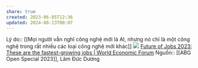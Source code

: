 ```yaml
---
share: true
created: 2023-06-05T12:36
updated: 2024-08-13T00:07
---
```

Lý do:: [[Mọi người vẫn nghĩ công nghệ mới là AI, nhưng nó chỉ là một công nghệ trong rất nhiều các loại công nghệ mới khác]]
![](https://assets.weforum.org/editor/JMZBTAyyEYx_CPchtv-C7VGUIvKjCuxfqL4NpWvucxg.jpg)
[Future of Jobs 2023: These are the fastest-growing jobs | World Economic Forum](https://www.weforum.org/agenda/2023/04/future-jobs-2023-fastest-growing-decline/)
Nguồn:: [[ABG Open Special 2023]], Lâm Đức Dương
